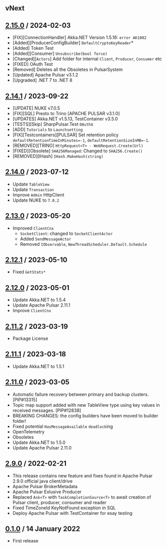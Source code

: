 ## vNext

## [2.15.0] / 2024-02-03
- [FIX][ConnectionHandler] Akka.NET Version 1.5.16: `error AK1002`
- [Added][ProducerConfigBuilder] `DefaultCryptoKeyReader`*
- [Added] Token Test 
- [Added][Consumer] `Unsubscribe(bool force)`
- [Changed][`Actors`] Add folder for internal `Client`, `Producer`, `Consumer` etc 
- [FIXED] OAuth Test 
- [Removed] Deletes all the Obsoletes in PulsarSystem
- [Updated] Apache Pulsar v3.1.2
- [Upgraded] .NET 7 to .NET 8

## [2.14.1] / 2023-09-22
- [UPDATE] NUKE v7.0.5
- [FIX][SQL] Presto to Trino [APACHE PULSAR v3.1.0]
- [UPDATES] Akka.NET v1.5.13, TestContainer v3.5.0
- [TESTS][Skip] SharpPulsar.Test `OAuth`s
- [ADD] `Tutorials` to `Launchsetting`
- [FIX][Testcontainers][PULSAR] Set retention policy `defaultRetentionTimeInMinutes=-1`, `defaultRetentionSizeInMB=-1`. 
- [REMOVED][TRINO] `HttpRequest<T> - WebRequest.Create(Url)`
- [FIXED][Obsolete] `SHA256Managed`: Changed to `SHA256.Create()`
- [REMOVED][IHash] `IHash.MakeHash(string)`

## [2.14.0] / 2023-07-12
- Update `TableView`
- Update `Transaction`
- Improve `Admin` HttpClient
- Update NUKE to `7.0.2`

## [2.13.0] / 2023-05-20
- Improved `ClientCnx`
  - `SocketClient`: changed to `SocketClientActor`
  - Added `SendMessageActor`
  - Removed `IObservable`, `NewThreadScheduler.Default.Schedule`	

## [2.12.1] / 2023-05-10
- Fixed `GetStats*`

## [2.12.0] / 2023-05-01
- Update Akka.NET to 1.5.4
- Update Apache Pulsar 2.11.1
- Improve `ClientCnx`

## [2.11.2] / 2023-03-19
- Package License

## [2.11.1] / 2023-03-18
- Update Akka.NET to 1.5.1

## [2.11.0] / 2023-03-05
- Automatic failure recovery between primary and backup clusters. [PIP#13315]
- Topic map support added with new TableView type using key values in received messages. [PIP#12838]
- BREAKING CHANGES: the config builders have been moved to builder folder!
- Fixed potential `HasMessageAvailable` `deadlock`ing 
- OpenTelemetry 
- Obsoletes
- Update Akka.NET to 1.5.0
- Update Apache Pulsar 2.11.0

## [2.9.0] / 2022-02-21
- This release contains new feature and fixes found in Apache Pulsar 2.9.0 official java client/drive
- Apache Pulsar BrokerMetadata
- Apache Pulsar Exlusive Producer
- Replaced `Ask<T>` with `TaskCompletionSource<T>` to await creation of Pulsar client, producer, consumer and reader
- Fixed TimeZoneId KeyNotFound exception in SQL
- Deploy Apache Pulsar with TestContainer for esay testing

## [0.1.0] / 14 January 2022
- First release

[vNext]: https://github.com/Sharp-Pulsar/SharpPulsar/compare/2.15.0...HEAD
[2.15.0]: https://github.com/Sharp-Pulsar/SharpPulsar/compare/2.14.1...2.15.0
[2.14.1]: https://github.com/Sharp-Pulsar/SharpPulsar/compare/2.14.0...2.14.1
[2.14.0]: https://github.com/Sharp-Pulsar/SharpPulsar/compare/2.13.0...2.14.0
[2.13.0]: https://github.com/Sharp-Pulsar/SharpPulsar/compare/2.12.1...2.13.0
[2.12.1]: https://github.com/Sharp-Pulsar/SharpPulsar/compare/2.12.0...2.12.1
[2.12.0]: https://github.com/Sharp-Pulsar/SharpPulsar/compare/2.11.2...2.12.0
[2.11.2]: https://github.com/Sharp-Pulsar/SharpPulsar/compare/2.11.1...2.11.2
[2.11.1]: https://github.com/Sharp-Pulsar/SharpPulsar/compare/2.11.0...2.11.1
[2.11.0]: https://github.com/Sharp-Pulsar/SharpPulsar/compare/2.9.0...2.11.0
[2.9.0]: https://github.com/Sharp-Pulsar/SharpPulsar/compare/0.1.0...2.9.0
[0.1.0]: https://github.com/Sharp-Pulsar/SharpPulsar/tree/0.1.0
